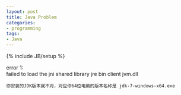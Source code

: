 ```yaml
---
layout: post
title: Java Problem
categories:
- programming
tags:
- Java
---
```

{% include JB/setup %}

error 1:  
failed to load the jni shared library jre bin client jvm.dll  

    你安装的JDK版本就不对，对应你64位电脑的版本名称是 jdk-7-windows-x64.exe